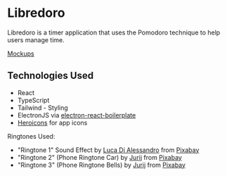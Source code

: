# Libredoro
Libredoro is a timer application that uses the Pomodoro technique to help users manage time.

[Mockups](https://www.figma.com/design/gq7OehmvajQGZR6nF8nK80/Libredoro?node-id=0-1&t=hu5fHwKKGiELs0hv-1)

## Technologies Used
- React
- TypeScript
- Tailwind - Styling
- ElectronJS via [electron-react-boilerplate](electron-react-boilerplate.js.org)
- [Heroicons](https://heroicons.com/) for app icons

Ringtones Used:
- "Ringtone 1" Sound Effect by [Luca Di Alessandro](https://pixabay.com/users/lucadialessandro-25927643/?utm_source=link-attribution&utm_medium=referral&utm_campaign=music&utm_content=193209") from [Pixabay](https://pixabay.com//?utm_source=link-attribution&utm_medium=referral&utm_campaign=music&utm_content=193209)
- "Ringtone 2" (Phone Ringtone Car) by [Jurij](https://pixabay.com/users/soundreality-31074404/?utm_source=link-attribution&utm_medium=referral&utm_campaign=music&utm_content=358562) from [Pixabay](https://pixabay.com/sound-effects//?utm_source=link-attribution&utm_medium=referral&utm_campaign=music&utm_content=358562)
- "Ringtone 3" (Phone Ringtone Bells) by [Jurij](https://pixabay.com/users/soundreality-31074404/?utm_source=link-attribution&utm_medium=referral&utm_campaign=music&utm_content=358562) from [Pixabay](https://pixabay.com/sound-effects//?utm_source=link-attribution&utm_medium=referral&utm_campaign=music&utm_content=358562)
